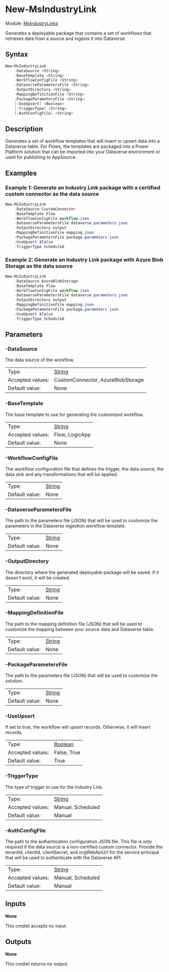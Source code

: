 # New-MsIndustryLink

Module: [MsIndustryLinks](../README.md)

Generates a deployable package that contains a set of workflows that retrieves data from a source and ingests it into Dataverse.

## Syntax

```powershell
New-MsIndustryLink
    -DataSource <String>
    -BaseTemplate <String>
    -WorkflowConfigFile <String>
    -DataverseParametersFile <String>
    -OutputDirectory <String>
    -MappingDefinitionFile <String>
    -PackageParametersFile <String>
    [-UseUpsert] <Boolean>
    [-TriggerType] <String>
    [-AuthConfigFile] <String>
```

## Description

Generates a set of workflow templates that will insert or upsert data into a Dataverse table. For Flows, the templates are packaged into a Power Platform solution that can be imported into your Dataverse environment or used for publishing to AppSource.

## Examples

### Example 1: Generate an Industry Link package with a certified custom connector as the data source

```powershell
New-MsIndustryLink
    -DataSource CustomConnector
    -BaseTemplate Flow
    -WorkflowConfigFile workflow.json
    -DataverseParametersFile dataverse.parameters.json
    -OutputDirectory output
    -MappingDefinitionFile mapping.json
    -PackageParametersFile package.parameters.json
    -UseUpsert $false
    -TriggerType Scheduled
```

### Example 2: Generate an Industry Link package with Azure Blob Storage as the data source

```powershell
New-MsIndustryLink
    -DataSource AzureBlobStorage
    -BaseTemplate Flow
    -WorkflowConfigFile workflow.json
    -DataverseParametersFile dataverse.parameters.json
    -OutputDirectory output
    -MappingDefinitionFile mapping.json
    -PackageParametersFile package.parameters.json
    -UseUpsert $false
    -TriggerType Scheduled
```

## Parameters

### -DataSource

The data source of the workflow.

|                  |                                                                                                                       |
| ---------------- | --------------------------------------------------------------------------------------------------------------------- |
| Type:            | [String](https://learn.microsoft.com/en-us/powershell/scripting/lang-spec/chapter-04?view=powershell-7.3#431-strings) |
| Accepted values: | CustomConnector, AzureBlobStorage                                                                                     |
| Default value:   | None                                                                                                                  |

### -BaseTemplate

The base template to use for generating the customized workflow.

|                  |                                                                                                                       |
| ---------------- | --------------------------------------------------------------------------------------------------------------------- |
| Type:            | [String](https://learn.microsoft.com/en-us/powershell/scripting/lang-spec/chapter-04?view=powershell-7.3#431-strings) |
| Accepted values: | Flow, LogicApp                                                                                                        |
| Default value:   | None                                                                                                                  |

### -WorkflowConfigFile

The workflow configuration file that defines the trigger, the data source, the data sink and any transformations that will be applied.

|                |                                                                                                                       |
| -------------- | --------------------------------------------------------------------------------------------------------------------- |
| Type:          | [String](https://learn.microsoft.com/en-us/powershell/scripting/lang-spec/chapter-04?view=powershell-7.3#431-strings) |
| Default value: | None                                                                                                                  |

### -DataverseParametersFile

The path to the parameters file (JSON) that will be used to customize the parameters in the Dataverse ingestion workflow template.

|                |                                                                                                                       |
| -------------- | --------------------------------------------------------------------------------------------------------------------- |
| Type:          | [String](https://learn.microsoft.com/en-us/powershell/scripting/lang-spec/chapter-04?view=powershell-7.3#431-strings) |
| Default value: | None                                                                                                                  |

### -OutputDirectory

The directory where the generated deployable package will be saved. If it doesn't exist, it will be created.

|                |                                                                                                                       |
| -------------- | --------------------------------------------------------------------------------------------------------------------- |
| Type:          | [String](https://learn.microsoft.com/en-us/powershell/scripting/lang-spec/chapter-04?view=powershell-7.3#431-strings) |
| Default value: | None                                                                                                                  |

### -MappingDefinitionFile

The path to the mapping definition file (JSON) that will be used to customize the mapping between your source data and Dataverse table.

|                |                                                                                                                       |
| -------------- | --------------------------------------------------------------------------------------------------------------------- |
| Type:          | [String](https://learn.microsoft.com/en-us/powershell/scripting/lang-spec/chapter-04?view=powershell-7.3#431-strings) |
| Default value: | None                                                                                                                  |

### -PackageParametersFile

The path to the parameters file (JSON) that will be used to customize the solution.

|                |                                                                                                                       |
| -------------- | --------------------------------------------------------------------------------------------------------------------- |
| Type:          | [String](https://learn.microsoft.com/en-us/powershell/scripting/lang-spec/chapter-04?view=powershell-7.3#431-strings) |
| Default value: | None                                                                                                                  |

### -UseUpsert

If set to true, the workflow will upsert records. Otherwise, it will insert records.

|                  |                                                                                                                        |
| ---------------- | ---------------------------------------------------------------------------------------------------------------------- |
| Type:            | [Boolean](https://learn.microsoft.com/en-us/powershell/scripting/lang-spec/chapter-04?view=powershell-7.3#421-boolean) |
| Accepted values: | False, True                                                                                                            |
| Default value:   | True                                                                                                                   |

### -TriggerType

The type of trigger to use for the Industry Link.

|                  |                                                                                                                       |
| ---------------- | --------------------------------------------------------------------------------------------------------------------- |
| Type:            | [String](https://learn.microsoft.com/en-us/powershell/scripting/lang-spec/chapter-04?view=powershell-7.3#431-strings) |
| Accepted values: | Manual, Scheduled                                                                                                     |
| Default value:   | Manual                                                                                                                |

### -AuthConfigFile

The path to the authentication configuration JSON file. This file is only required if the data source is a non-certified custom connector. Provide the tenantId, clientId, clientSecret, and orgWebApiUrl for the service principal that will be used to authenticate with the Dataverse API.

|                  |                                                                                                                       |
| ---------------- | --------------------------------------------------------------------------------------------------------------------- |
| Type:            | [String](https://learn.microsoft.com/en-us/powershell/scripting/lang-spec/chapter-04?view=powershell-7.3#431-strings) |
| Accepted values: | Manual, Scheduled                                                                                                     |
| Default value:   | Manual                                                                                                                |

## Inputs

**None**

This cmdlet accepts no input.

## Outputs

**None**

This cmdlet returns no output.

